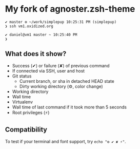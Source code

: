 # My fork of agnoster.zsh-theme

~~~
✔ master ⚙ ~/work/simplepup 10:25:31 PM (simplepup)
❯ ssh vm1.oxidized.org

✔ daniel@vm1 master ~ 10:25:40 PM
❯
~~~

## What does it show?

- Success (✔) or failure (✘) of previous command
- If connected via SSH, user and host
- Git status
  - Current branch, or sha in detached HEAD state
  - Dirty working directory (⚙, color change)
- Working directory
- Wall time
- Virtualenv
- Wall time of last command if it took more than 5 seconds
- Root privileges (⚡)

## Compatibility

To test if your terminal and font support, try `echo "⚙ ✔ ✘ ⚡"`.


